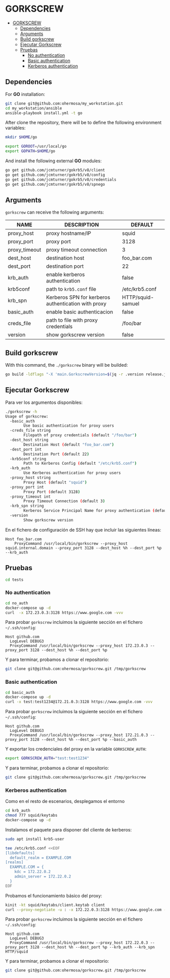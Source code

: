 # GORKSCREW

- [GORKSCREW](#gorkscrew)
  - [Dependencies](#dependencies)
  - [Arguments](#arguments)
  - [Build gorkscrew](#build-gorkscrew)
  - [Ejecutar Gorkscrew](#ejecutar-gorkscrew)
  - [Pruebas](#pruebas)
    - [No authentication](#no-authentication)
    - [Basic authentication](#basic-authentication)
    - [Kerberos authentication](#kerberos-authentication)

## Dependencies

For **GO** installation:

```bash
git clone git@github.com:ohermosa/my_workstation.git
cd my_workstation/ansible
ansible-playbook install.yml -t go
```

After clone the repository, there will be to define the following environment variables:

```bash
mkdir $HOME/go

export GOROOT=/usr/local/go
export GOPATH=$HOME/go
```

And install the following external **GO** modules:

```bash
go get github.com/jcmturner/gokrb5/v8/client
go get github.com/jcmturner/gokrb5/v8/config
go get github.com/jcmturner/gokrb5/v8/credentials
go get github.com/jcmturner/gokrb5/v8/spnego
```

## Arguments

`gorkscrew` can receive the following arguments:

| NAME | DESCRIPTION | DEFAULT |
|--|--|--|
| proxy_host | proxy hostname/IP | squid |
| proxy_port | proxy port | 3128 |
| proxy_timeout | proxy timeout connection | 3 |
| dest_host | destination host | foo_bar.com |
| dest_port | destination port | 22 |
| krb_auth | enable kerberos authentication | false |
| krb5conf | path to `krb5.conf` file | /etc/krb5.conf |
| krb_spn | Kerberos SPN for kerberos authentication with proxy | HTTP/squid-samuel |
| basic_auth | enable basic authenticacion | false |
| creds_file | path to file with proxy credentials | /foo/bar |
| version | show gorkscrew version | false |

## Build gorkscrew

With this command, the `./gorkscrew` binary will be builded:

```bash
go build -ldflags "-X 'main.GorkscrewVersion=$(jq -r .version release.json)' -X 'main.GoVersion=$(jq -r .go_version release.json)'" gorkscrew.go
```

## Ejecutar Gorkscrew

Para ver los argumentos disponibles:

```bash
./gorkscrew -h
Usage of gorkscrew:
  -basic_auth
        Use basic authentication for proxy users
  -creds_file string
        Filepath of proxy credentials (default "/foo/bar")
  -dest_host string
        Destination Host (default "foo_bar.com")
  -dest_port int
        Destination Port (default 22)
  -krb5conf string
        Path to Kerberos Config (default "/etc/krb5.conf")
  -krb_auth
        Use Kerberos authentication for proxy users
  -proxy_host string
        Proxy Host (default "squid")
  -proxy_port int
        Proxy Port (default 3128)
  -proxy_timeout int
        Proxy Timeout Connection (default 3)
  -krb_spn string
        Kerberos Service Principal Name for proxy authentication (default "HTTP/squid-samuel")
  -version
        Show gorkscrew version
```

En el fichero de configuración de SSH hay que incluir las siguientes líneas:

```text
Host foo_bar.com
    ProxyCommand /usr/local/bin/gorkscrew --proxy_host squid.internal.domain --proxy_port 3128 --dest_host %h --dest_port %p --krb_auth
```

## Pruebas

```bash
cd tests
```

### No authentication

```bash
cd no_auth
docker-compose up -d
curl  -x 172.23.0.3:3128 https://www.google.com -vvv
```

Para probar `gorkscrew` incluimos la siguiente sección en el fichero `~/.ssh/config`:

```text
Host github.com
  LogLevel DEBUG3
  ProxyCommand /usr/local/bin/gorkscrew --proxy_host 172.23.0.3 --proxy_port 3128 --dest_host %h --dest_port %p
```

Y para terminar, probamos a clonar el repositorio:

```bash
git clone git@github.com:ohermosa/gorkscrew.git /tmp/gorkscrew
```

### Basic authentication

```bash
cd basic_auth
docker-compose up -d
curl -x test:test1234@172.21.0.3:3128 https://www.google.com -vvv
```

Para probar `gorkscrew` incluimos la siguiente sección en el fichero `~/.ssh/config`:

```text
Host github.com
  LogLevel DEBUG3
  ProxyCommand /usr/local/bin/gorkscrew --proxy_host 172.21.0.3 --proxy_port 3128 --dest_host %h --dest_port %p --basic_auth
```

Y exportar los credenciales del proxy en la variable `GORKSCREW_AUTH`:

```bash
export GORKSCREW_AUTH="test:test1234"
```

Y para terminar, probamos a clonar el repositorio:

```bash
git clone git@github.com:ohermosa/gorkscrew.git /tmp/gorkscrew
```

### Kerberos authentication

Como en el resto de escenarios, desplegamos el entorno

```bash
cd krb_auth
chmod 777 squid/keytabs
docker-compose up -d
```

Instalamos el paquete para disponer del cliente de kerberos:

```bash
sudo apt install krb5-user

tee /etc/krb5.conf <<EOF
[libdefaults]
  default_realm = EXAMPLE.COM
[realms]
  EXAMPLE.COM = {
    kdc = 172.22.0.2
    admin_server = 172.22.0.2
  }
EOF
```

Probamos el funcionamiento básico del proxy:

```bash
kinit -kt squid/keytabs/client.keytab client
curl --proxy-negotiate -u : -x 172.22.0.3:3128 https://www.google.com -vvv
```

Para probar `gorkscrew` incluimos la siguiente sección en el fichero `~/.ssh/config`:

```text
Host github.com
  LogLevel DEBUG3
  ProxyCommand /usr/local/bin/gorkscrew --proxy_host 172.22.0.3 --proxy_port 3128 --dest_host %h --dest_port %p --krb_auth --krb_spn HTTP/squid
```

Y para terminar, probamos a clonar el repositorio:

```bash
git clone git@github.com:ohermosa/gorkscrew.git /tmp/gorkscrew
```
